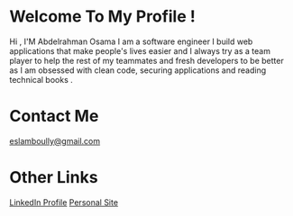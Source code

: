 # Welcome To My Profile !

Hi , I'M Abdelrahman Osama
I am a software engineer I build web applications that make people's lives easier and I always try 
as a team player to help the rest of my teammates and fresh developers to be better as 
I am obsessed with clean code, securing applications and reading technical books .

# Contact Me
eslamboully@gmail.com

# Other Links
<a href="https://www.linkedin.com/in/abdelrahman-osama-26a882171" target="_blank">LinkedIn Profile</a>
<a href="https://abdelrahman-osama.tech" target="_blank">Personal Site</a>

